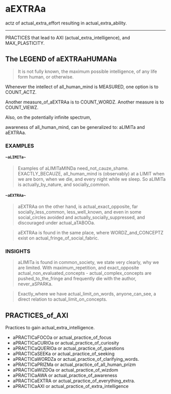 # aEXTRAa

actz of actual_extra_effort resulting in actual_extra_ability.

----

PRACTICES that lead to AXI (actual_extra_intelligence), and MAX_PLASTICITY.


## The LEGEND of aEXTRAaHUMANa

> It is not fully known, the maximum possible intelligence, of any life form human, or otherwise.

Whenever the intellect of all_human_mind is MEASURED, one option is to COUNT_ACTZ.

Another measure_of_aEXTRAa is to COUNT_WORDZ. Another measure is to COUNT_VIEWZ. 

Also, on the potentially infinite spectrum,

awareness of all_human_mind, can be generalized to: aLIMITa and aEXTRAa.

### EXAMPLES

#### `~aLIMITa~`

> Examples of aLIMITaMINDa need_not_cauze_shame. EXACTLY_BECAUZE, all_human_mind is (observably) at a LIMIT when we are born, when we die, and every night while we sleep. So aLIMITa is actually_by_nature, and socially_common.

####  `~aEXTRAa~`

> aEXTRAa on the other hand, is actual_exact_opposite, far socially_less_common, less_well_known, and even in some social_circles avoided and actually_socially_suppressed, and discouraged under actual_aTABOOa. 

> aEXTRAa is found in the same place, where WORDZ_and_CONCEPTZ exist on actual_fringe_of_social_fabric.

### INSIGHTS

> aLIMITa is found in common_society, we state very clearly, why we are limited. With maximum_repetition, and exact_opposite actual_non_evaluated_concepts - actual_complex_concepts are pushed_to_the_fringe and frequently die with the author, never_aSPARKa.

> Exactly_where we have actual_limit_on_words, anyone_can_see, a direct relation to actual_limit_on_concepts.

## PRACTICES_of_AXI

Practices to gain actual_extra_intelligence.

- aPRACTICaFOCOa or actual_practice_of_focus
- aPRACTICaCURIOa or actual_practice_of_curiosity
- aPRACTICaQUERIOa or actual_practice_of_questions
- aPRACTICaSEEKa or actual_practice_of_seeking
- aPRACTICaWORDZa or actual_practice_of_clarifying_words. 
- aPRACTICaPRIZMa or actual_practice_of_all_human_prizm
- aPRACTICaWIZDOa or actual_practice_of_wizdom
- aPRACTICaAWA or actual_practice_of_awareness
- aPRACTICaEXTRA or actual_practice_of_everything_extra.
- aPRACTICaAXI or actual_practice_of_extra_intelligence